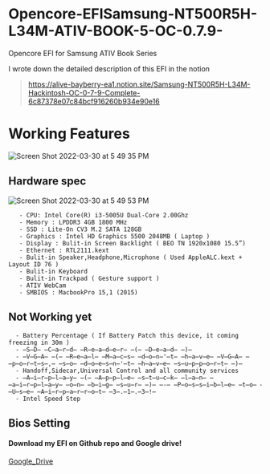 # Opencore-EFISamsung-NT500R5H-L34M-ATIV-BOOK-5-OC-0.7.9-
Opencore EFI for Samsung ATIV Book Series

I wrote down the detailed description of this EFI in the notion
> https://alive-bayberry-ea1.notion.site/Samsung-NT500R5H-L34M-Hackintosh-OC-0-7-9-Complete-6c87378e07c84bcf916260b934e90e16

# Working Features

![Screen Shot 2022-03-30 at 5 49 35 PM](https://user-images.githubusercontent.com/101755125/167149957-d6dd306d-d51e-4af9-abd9-f06b2f53e9e5.png)

## Hardware spec
![Screen Shot 2022-03-30 at 5 49 53 PM](https://user-images.githubusercontent.com/101755125/167151328-84134967-cfe3-4732-9cc4-ff58719f3427.png)

       - CPU: Intel Core(R) i3-5005U Dual-Core 2.00Ghz
       - Memory : LPDDR3 4GB 1800 MHz
       - SSD : Lite-On CV3 M.2 SATA 128GB
       - Graphics : Intel HD Graphics 5500 2048MB ( Laptop )
       - Display : Bulit-in Screen Backlight ( BEO TN 1920x1080 15.5”)
       - Ethernet : RTL2111.kext
       - Bulit-in Speaker,Headphone,Microphone ( Used AppleALC.kext + Layout ID 76 )
       - Bulit-in Keyboard
       - Bulit-in Trackpad ( Gesture support )
       - ATIV WebCam
       - SMBIOS : MacbookPro 15,1 (2015)
       
## Not Working yet
      - Battery Percentage ( If Battery Patch this device, it coming freezing in 30m )
      - ̶S̶D̶ ̶C̶a̶r̶d̶ ̶R̶e̶a̶d̶e̶r̶ ̶(̶ ̶D̶e̶a̶d̶ ̶)̶
      - ̶V̶G̶A̶ ̶(̶ ̶R̶e̶a̶l̶ ̶M̶a̶c̶s̶ ̶d̶o̶n̶'̶t̶ ̶h̶a̶v̶e̶ ̶V̶G̶A̶ ̶p̶o̶r̶t̶s̶,̶ ̶s̶o̶ ̶d̶o̶e̶s̶n̶'̶t̶ ̶h̶a̶v̶e̶ ̶s̶u̶p̶p̶o̶r̶t̶ ̶)̶
      - Handoff,Sidecar,Universal Control and all community services
      - ̶A̶i̶r̶p̶l̶a̶y̶ ̶(̶ ̶A̶p̶p̶l̶e̶ ̶s̶t̶u̶c̶k̶ ̶l̶a̶n̶ ̶a̶i̶r̶p̶l̶a̶y̶ ̶o̶n̶ ̶b̶i̶g̶ ̶s̶u̶r̶ ̶)̶ ̶-̶ ̶P̶o̶s̶s̶i̶b̶l̶e̶ ̶t̶o̶ ̶U̶s̶e̶ ̶A̶i̶r̶p̶a̶r̶r̶o̶t̶ ̶3̶.̶1̶.̶3̶!̶
      - Intel Speed Step
      
## Bios Setting


#### Download my EFI on Github repo and Google drive!
[Google_Drive](https://drive.google.com/file/d/150nbvnXLs56LqErljnWgjjkRxtmu4WdY/view)



